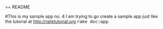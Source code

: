 == README

#This is my sample app no. 4 
I am trying to go create a sample app just like the tutorial at http://railstutorial.org
<tt>rake doc:app</tt>.
